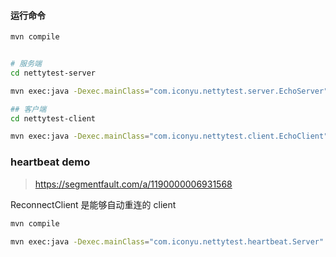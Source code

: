 
#### 运行命令
```bash
mvn compile


# 服务端
cd nettytest-server

mvn exec:java -Dexec.mainClass="com.iconyu.nettytest.server.EchoServer" -Dexec.args="9999"

## 客户端
cd nettytest-client

mvn exec:java -Dexec.mainClass="com.iconyu.nettytest.client.EchoClient" -Dexec.args="127.0.0.1 9999"
```


### heartbeat demo

> https://segmentfault.com/a/1190000006931568

ReconnectClient 是能够自动重连的 client

```bash
mvn compile

mvn exec:java -Dexec.mainClass="com.iconyu.nettytest.heartbeat.Server"
```
